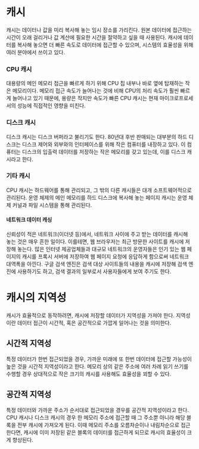 # 캐시
캐시는 데이터나 값을 미리 복사해 놓는 임시 장소를 가리킨다. 원본 데이터에 접근하는 시간이 오래 걸리거나 값 계산에 필요한 시간을 절약하고 싶을 때 사용된다. 캐시에 데이터를 복사해 놓으면 더 빠른 속도로 데이터에 접근할 수 있으며, 시스템의 효율성을 위해 여러 분야에서 쓰이고 있다.

### CPU 캐시
대용량의 메인 메모리 접근을 빠르게 하기 위해 CPU 칩 내부나 바로 옆에 탑재하는 작은 메모리이다. 메모리 접근 속도가 늘어나는 것에 비해 CPU의 처리 속도가 훨씬 빠르게 늘어나고 있기 때문에, 용량은 작지만 속도가 빠른 CPU 캐시는 현재 마이크로프로세서의 성능에 직접적인 영향을 미친다.

### 디스크 캐시
디스크 캐시는 디스크 버퍼라고 불리기도 한다. 80년대 후반 판매되는 대부분의 하드 디스크는 디스크 제어와 외부와의 인터페이스를 위해 작은 컴퓨터를 내장하고 있다. 이 컴퓨터는 디스크의 입출력 데이터를 저장하는 작은 메모리를 갖고 있는데, 이를 디스크 캐시라고 한다.

### 기타 캐시
CPU 캐시는 하드웨어를 통해 관리되고, 그 밖의 다른 캐시들은 대개 소프트웨어적으로 관리된다. 운영 체제의 메인 메모리를 하드 디스크에 복사해 놓는 페이지 캐시는 운영 체제 커널과 파일 시스템을 통해 관리된다.

#### 네트워크 데이터 캐싱
신뢰성이 적은 네트워크(이더넷 등)에서, 네트워크 사이에 주고 받는 데이터를 캐시해 놓는 것은 매우 흔한 일이다. 이를테면, 웹 브라우저는 최근 방문한 사이트를 캐시에 저장해 놓는다. 많은 인터넷 제공업체들과 대규모 네트워크의 운영자들은 인기 있는 웹 페이지의 캐시를 프록시 서버에 저장하여 웹 페이지 요청에 응답하게 함으로써 네트워크 대역폭을 아낀다. 구글 검색 엔진은 검색 대상 사이트들의 내용을 캐시에 저장해 검색 엔진에 사용하기도 하고, 검색 결과의 일부로서 사용자들에게 보여 주기도 한다.

# 캐시의 지역성
캐시가 효율적으로 동작하려면, 캐시에 저장할 데이터가 지역성을 가져야 한다. 지역성이란 데이터 접근이 시간적, 혹은 공간적으로 가깝게 일어나는 것을 의미한다. 

## 시간적 지역성
특정 데이터가 한번 접근되었을 경우, 가까운 미래에 또 한번 데이터에 접근할 가능성이 높은 것을 시간적 지역성이라고 한다. 메모리 상의 같은 주소에 여러 차례 읽기 쓰기를 수행할 경우 상대적으로 작은 크기의 캐시를 사용해도 효율성을 꾀할 수 있다.

## 공간적 지역성
특정 데이터와 가까운 주소가 순서대로 접근되었을 경우를 공간적 지역성이라고 한다. CPU 캐시나 디스크 캐시의 경우 한 메모리 주소에 접근할 때 그 주소뿐 아니라 해당 블록을 전부 캐시에 가져오게 된다. 이때 메모리 주소를 오름차순이나 내림차순으로 접근한다면, 캐시에 이미 저장된 같은 블록의 데이터를 접근하게 되므로 캐시의 효율성이 크게 향상된다.